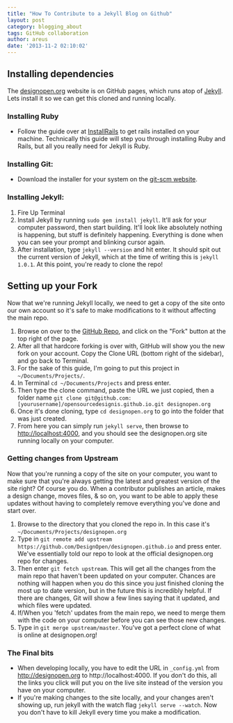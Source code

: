 ```yaml
---
title: "How To Contribute to a Jekyll Blog on Github"
layout: post
category: blogging_about
tags: GitHub collaboration
author: areus
date: '2013-11-2 02:10:02'
---
```

## Installing dependencies
The [designopen.org](http://designopen.org) website is on GitHub pages, which runs atop of [Jekyll](http://jekyllrb.com). Lets install it so we can get this cloned and running locally.

### Installing Ruby
- Follow the guide over at [InstallRails](http://installrails.com/) to get rails installed on your machine.  Technically this guide will step you through installing Ruby and Rails, but all you really need for Jekyll is Ruby.

### Installing Git:
- Download the installer for your system on the [git-scm website](http://git-scm.com/downloads).

### Installing Jekyll:

1. Fire Up Terminal
2. Install Jekyll by running `sudo gem install jekyll`. It'll ask for your computer password, then start building. It'll look like absolutely nothing is happening, but stuff is definitely happening. Everything is done when you can see your prompt and blinking cursor again.
3. After installation, type `jekyll --version` and hit enter. It should spit out the current version of Jekyll, which at the time of writing this is `jekyll 1.0.1`. At this point, you're ready to clone the repo!

## Setting up your Fork
Now that we're running Jekyll locally, we need to get a copy of the site onto our own account so it's safe to make modifications to it without affecting the main repo.

1. Browse on over to the [GitHub Repo](https://github.com/DesignOpen/designopen.github.io), and click on the "Fork" button at the top right of the page.
2. After all that hardcore forking is over with, GitHub will show you the new fork on your account. Copy the Clone URL (bottom right of the sidebar), and go back to Terminal.
3. For the sake of this guide, I'm going to put this project in `~/Documents/Projects/`.
4. In Terminal `cd ~/Documents/Projects` and press enter.
5. Then type the clone command, paste the URL we just copied, then a folder name `git clone git@github.com:[yourusername]/opensourcedesignis.github.io.git designopen.org`
6. Once it's done cloning, type `cd designopen.org` to go into the folder that was just created.
7. From here you can simply run `jekyll serve`, then browse to [http://localhost:4000](http://localhost:4000), and you should see the designopen.org site running locally on your computer.

### Getting changes from Upstream
Now that you're running a copy of the site on your computer, you want to make sure that you're always getting the latest and greatest version of the site right? Of course you do. When a contributor publishes an article, makes a design change, moves files, & so on, you want to be able to apply these updates without having to completely remove everything you've done and start over.

1. Browse to the directory that you cloned the repo in. In this case it's `~/Documents/Projects/designopen.org`
2. Type in `git remote add upstream https://github.com/DesignOpen/designopen.github.io` and press enter. We've essentially told our repo to look at the official designopen.org repo for changes.
3. Then enter `git fetch upstream`. This will get all the changes from the main repo that haven't been updated on your computer. Chances are nothing will happen when you do this since you just finished cloning the most up to date version, but in the future this is incredibly helpful. If there are changes, Git will show a few lines saying that it updated, and which files were updated.
4. If/When you 'fetch' updates from the main repo, we need to merge them with the code on your computer before you can see those new changes.
5. Type in `git merge upstream/master`. You've got a perfect clone of what is online at designopen.org!

### The Final bits
- When developing locally, you have to edit the URL in `_config.yml` from http://designopen.org to http://localhost:4000. If you don't do this, all the links you click will put you on the live site instead of the version you have on your computer.
- If you're making changes to the site locally, and your changes aren't showing up, run jekyll with the watch flag `jekyll serve --watch`. Now you don't have to kill Jekyll every time you make a modification.
